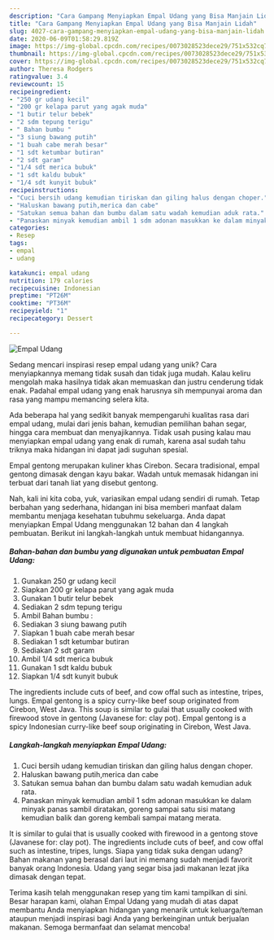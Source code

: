 ```yaml
---
description: "Cara Gampang Menyiapkan Empal Udang yang Bisa Manjain Lidah"
title: "Cara Gampang Menyiapkan Empal Udang yang Bisa Manjain Lidah"
slug: 4027-cara-gampang-menyiapkan-empal-udang-yang-bisa-manjain-lidah
date: 2020-06-09T01:58:29.819Z
image: https://img-global.cpcdn.com/recipes/0073028523dece29/751x532cq70/empal-udang-foto-resep-utama.jpg
thumbnail: https://img-global.cpcdn.com/recipes/0073028523dece29/751x532cq70/empal-udang-foto-resep-utama.jpg
cover: https://img-global.cpcdn.com/recipes/0073028523dece29/751x532cq70/empal-udang-foto-resep-utama.jpg
author: Theresa Rodgers
ratingvalue: 3.4
reviewcount: 15
recipeingredient:
- "250 gr udang kecil"
- "200 gr kelapa parut yang agak muda"
- "1 butir telur bebek"
- "2 sdm tepung terigu"
- " Bahan bumbu "
- "3 siung bawang putih"
- "1 buah cabe merah besar"
- "1 sdt ketumbar butiran"
- "2 sdt garam"
- "1/4 sdt merica bubuk"
- "1 sdt kaldu bubuk"
- "1/4 sdt kunyit bubuk"
recipeinstructions:
- "Cuci bersih udang kemudian tiriskan dan giling halus dengan choper."
- "Haluskan bawang putih,merica dan cabe"
- "Satukan semua bahan dan bumbu dalam satu wadah kemudian aduk rata."
- "Panaskan minyak kemudian ambil 1 sdm adonan masukkan ke dalam minyak panas sambil diratakan, goreng sampai satu sisi matang kemudian balik dan goreng kembali sampai matang merata."
categories:
- Resep
tags:
- empal
- udang

katakunci: empal udang 
nutrition: 179 calories
recipecuisine: Indonesian
preptime: "PT26M"
cooktime: "PT36M"
recipeyield: "1"
recipecategory: Dessert

---
```



![Empal Udang](https://img-global.cpcdn.com/recipes/0073028523dece29/751x532cq70/empal-udang-foto-resep-utama.jpg)

Sedang mencari inspirasi resep empal udang yang unik? Cara menyiapkannya memang tidak susah dan tidak juga mudah. Kalau keliru mengolah maka hasilnya tidak akan memuaskan dan justru cenderung tidak enak. Padahal empal udang yang enak harusnya sih mempunyai aroma dan rasa yang mampu memancing selera kita.

Ada beberapa hal yang sedikit banyak mempengaruhi kualitas rasa dari empal udang, mulai dari jenis bahan, kemudian pemilihan bahan segar, hingga cara membuat dan menyajikannya. Tidak usah pusing kalau mau menyiapkan empal udang yang enak di rumah, karena asal sudah tahu triknya maka hidangan ini dapat jadi suguhan spesial.

Empal gentong merupakan kuliner khas Cirebon. Secara tradisional, empal gentong dimasak dengan kayu bakar. Wadah untuk memasak hidangan ini terbuat dari tanah liat yang disebut gentong.


Nah, kali ini kita coba, yuk, variasikan empal udang sendiri di rumah. Tetap berbahan yang sederhana, hidangan ini bisa memberi manfaat dalam membantu menjaga kesehatan tubuhmu sekeluarga. Anda dapat menyiapkan Empal Udang menggunakan 12 bahan dan 4 langkah pembuatan. Berikut ini langkah-langkah untuk membuat hidangannya.

<!--inarticleads1-->

##### Bahan-bahan dan bumbu yang digunakan untuk pembuatan Empal Udang:

1. Gunakan 250 gr udang kecil
1. Siapkan 200 gr kelapa parut yang agak muda
1. Gunakan 1 butir telur bebek
1. Sediakan 2 sdm tepung terigu
1. Ambil  Bahan bumbu :
1. Sediakan 3 siung bawang putih
1. Siapkan 1 buah cabe merah besar
1. Sediakan 1 sdt ketumbar butiran
1. Sediakan 2 sdt garam
1. Ambil 1/4 sdt merica bubuk
1. Gunakan 1 sdt kaldu bubuk
1. Siapkan 1/4 sdt kunyit bubuk


The ingredients include cuts of beef, and cow offal such as intestine, tripes, lungs. Empal gentong is a spicy curry-like beef soup originated from Cirebon, West Java. This soup is similar to gulai that usually cooked with firewood stove in gentong (Javanese for: clay pot). Empal gentong is a spicy Indonesian curry-like beef soup originating in Cirebon, West Java. 

<!--inarticleads2-->

##### Langkah-langkah menyiapkan Empal Udang:

1. Cuci bersih udang kemudian tiriskan dan giling halus dengan choper.
1. Haluskan bawang putih,merica dan cabe
1. Satukan semua bahan dan bumbu dalam satu wadah kemudian aduk rata.
1. Panaskan minyak kemudian ambil 1 sdm adonan masukkan ke dalam minyak panas sambil diratakan, goreng sampai satu sisi matang kemudian balik dan goreng kembali sampai matang merata.


It is similar to gulai that is usually cooked with firewood in a gentong stove (Javanese for: clay pot). The ingredients include cuts of beef, and cow offal such as intestine, tripes, lungs. Siapa yang tidak suka dengan udang? Bahan makanan yang berasal dari laut ini memang sudah menjadi favorit banyak orang Indonesia. Udang yang segar bisa jadi makanan lezat jika dimasak dengan tepat. 

Terima kasih telah menggunakan resep yang tim kami tampilkan di sini. Besar harapan kami, olahan Empal Udang yang mudah di atas dapat membantu Anda menyiapkan hidangan yang menarik untuk keluarga/teman ataupun menjadi inspirasi bagi Anda yang berkeinginan untuk berjualan makanan. Semoga bermanfaat dan selamat mencoba!
